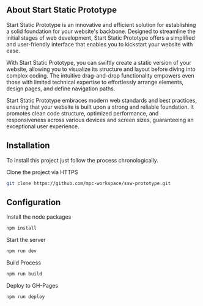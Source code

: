 ## About Start Static Prototype

Start Static Prototype is an innovative and efficient solution for establishing a solid foundation for your website's backbone. Designed to streamline the initial stages of web development, Start Static Prototype offers a simplified and user-friendly interface that enables you to kickstart your website with ease.

With Start Static Prototype, you can swiftly create a static version of your website, allowing you to visualize its structure and layout before diving into complex coding. The intuitive drag-and-drop functionality empowers even those with limited technical expertise to effortlessly arrange elements, design pages, and define navigation paths.

Start Static Prototype embraces modern web standards and best practices, ensuring that your website is built upon a strong and reliable foundation. It promotes clean code structure, optimized performance, and responsiveness across various devices and screen sizes, guaranteeing an exceptional user experience.
## Installation

To install this project just follow the process chronologically.

Clone the project via HTTPS

```bash
git clone https://github.com/mpc-workspace/ssw-prototype.git
```
## Configuration

Install the node packages

```bash
npm install
```

Start the server 

```bash
npm run dev
```

Build Process

```bash
npm run build
```

Deploy to GH-Pages

```bash
npm run deploy
```